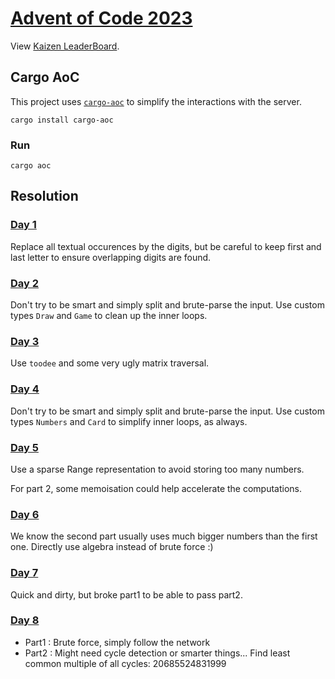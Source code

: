# [Advent of Code 2023](https://adventofcode.com/2023/)

View [Kaizen LeaderBoard](https://adventofcode.com/2023/leaderboard/private/view/796831).


## Cargo AoC
This project uses [`cargo-aoc`](https://github.com/gobanos/cargo-aoc) to simplify the interactions with the server.

```
cargo install cargo-aoc
```

### Run
```
cargo aoc
```

## Resolution

### [Day 1](https://adventofcode.com/2023/day/1)
Replace all textual occurences by the digits, but be careful to keep first and last letter to ensure overlapping digits are found.

### [Day 2](https://adventofcode.com/2023/day/2)
Don't try to be smart and simply split and brute-parse the input. Use custom types `Draw` and `Game` to clean up the inner loops.

### [Day 3](https://adventofcode.com/2023/day/3)
Use `toodee` and some very ugly matrix traversal.

### [Day 4](https://adventofcode.com/2023/day/4)
Don't try to be smart and simply split and brute-parse the input. Use custom types `Numbers` and `Card` to simplify inner loops, as always.

### [Day 5](https://adventofcode.com/2023/day/5)
Use a sparse Range representation to avoid storing too many numbers.

For part 2, some memoisation could help accelerate the computations.

### [Day 6](https://adventofcode.com/2023/day/6)
We know the second part usually uses much bigger numbers than the first one.
Directly use algebra instead of brute force :)
### [Day 7](https://adventofcode.com/2023/day/7)
Quick and dirty, but broke part1 to be able to pass part2.

### [Day 8](https://adventofcode.com/2023/day/8)
* Part1 : Brute force, simply follow the network
* Part2 : Might need cycle detection or smarter things...
    Find least common multiple of all cycles:    20685524831999

